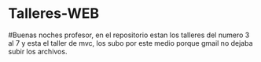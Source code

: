 # Talleres-WEB

#Buenas noches profesor, en el repositorio estan los talleres del numero 3 al 7 y esta el taller de mvc, los subo por este medio porque gmail no dejaba subir los archivos.
